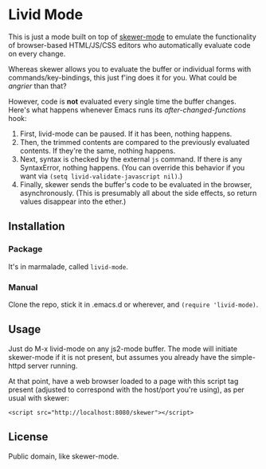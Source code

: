 # Livid Mode

This is just a mode built on top of
[skewer-mode](https://github.com/skeeto/skewer-mode) to emulate the
functionality of browser-based HTML/JS/CSS editors who automatically
evaluate code on every change.

Whereas skewer allows you to evaluate the buffer or individual forms
with commands/key-bindings, this just f'ing does it for you. What
could be _angrier_ than that?

However, code is **not** evaluated every single time the buffer changes. Here's
what happens whenever Emacs runs its _after-changed-functions_ hook:

1. First, livid-mode can be paused. If it has been, nothing happens.
2. Then, the trimmed contents are compared to the previously evaluated
contents. If they're the same, nothing happens.
3. Next, syntax is checked by the external `js` command. If there is
any SyntaxError, nothing happens. (You can override this behavior if
you want via `(setq livid-validate-javascript nil)`.)
4. Finally, skewer sends the buffer's code to be evaluated in the
browser, asynchronously. (This is presumably all about the side
effects, so return values disappear into the ether.)

## Installation

### Package

It's in marmalade, called `livid-mode`.

### Manual

Clone the repo, stick it in .emacs.d or wherever, and `(require 'livid-mode)`.

## Usage

Just do M-x livid-mode on any js2-mode buffer. The mode will initiate
skewer-mode if it is not present, but assumes you already have the
simple-httpd server running.

At that point, have a web browser loaded to a page with this script tag present
(adjusted to correspond with the host/port you're using), as per usual
with skewer:

```
<script src="http://localhost:8080/skewer"></script>
```

## License

Public domain, like skewer-mode.
